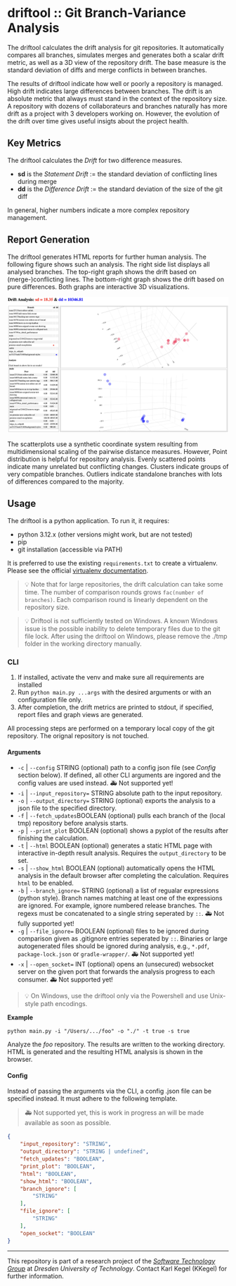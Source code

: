 # driftool :: Git Branch-Variance Analysis

The driftool calculates the drift analysis for git repositories. It automatically compares all branches, simulates merges and generates both a scalar drift metric, as well as a 3D view of the repository drift.
The base measure is the standard deviation of diffs and merge conflicts in between branches.

The results of driftool indicate how well or poorly a repository is managed. High drift indicates large differences between branches. The drift is an absolute metric that always must stand in the context of the repository size. A repository with dozens of collaborateurs and branches naturally has more drift as a project with 3 developers working on. However, the evolution of the drift over time gives useful insigts about the project health.

## Key Metrics

The driftool calculates the *Drift* for two difference measures.

* **sd** is the *Statement Drift* := the standard deviation of conflicting lines during merge
* **dd** is the *Difference Drift* := the standard deviation of the size of the git diff

In general, higher numbers indicate a more complex repository management.

## Report Generation

The driftool generates HTML reports for further human analysis. The following figure shows such an analysis. The right side list displays all analysed branches. The top-right graph shows the drift based on (merge-)conflicting lines. The bottom-right graph shows the drift based on pure differences. Both graphs are interactive 3D visualizations.

![Driftool results screenshot](./doc/screenshot_result_example.png)

The scatterplots use a synthetic coordinate system resulting from multidimensional scaling of the pairwise distance measures. However, Point distribution is helpful for repository analysis. Evenly scattered points indicate many unrelated but conflicting changes. Clusters indicate groups of very compatible branches. Outliers indicate standalone branches with lots of differences compared to the majority.

## Usage

The driftool is a python application. To run it, it requires:
- python 3.12.x (other versions might work, but are not tested)
- pip
- git installation (accessible via PATH) 

It is preferred to use the existing ``requirements.txt`` to create a virtualenv.
Please see the official [virtualenv documentation](https://packaging.python.org/en/latest/guides/installing-using-pip-and-virtual-environments/#install-packages-in-a-virtual-environment-using-pip-and-venv).

> :bulb: Note that for large repositories, the drift calculation can take some time. The number of comparison rounds grows ``fac(number of branches)``. Each comparison round is linearly dependent on the repository size.

> :bulb: Driftool is not sufficiently tested on Windows. A known Windows issue is the possible inability to delete temporary files due to the git file lock. After using the driftool on Windows, please remove the ./tmp folder in the working directory manually.

### CLI

1. If installed, activate the venv and make sure all requirements are installed
2. Run ```python main.py ...args``` with the desired arguments or with an configuration file only.
3. After completion, the drift metrics are printed to stdout, if specified, report files and graph views are generated.

All processing steps are performed on a temporary local copy of the git repository. The orignal repository is not touched.

#### Arguments

* ``-c`` | ``--config`` STRING (optional) path to a config json file (see *Config* section below). If defined, all other CLI arguments are ingored and the config values are used instead. :ambulance: Not supported yet!
* ``-i`` | ``--input_repository=`` STRING absolute path to the input repository.
* ``-o`` | ``--output_directory=`` STRING (optional) exports the analysis to a json file to the specified directory.
* ``-f`` | ``--fetch_updates``BOOLEAN (optional) pulls each branch of the (local tmp) repository before analysis starts.
* ``-p`` | ``--print_plot`` BOOLEAN (optional) shows a pyplot of the results after finishing the calculation.
* ``-t`` | ``--html`` BOOLEAN (optional) generates a static HTML page with interactive in-depth result analysis. Requires the ``output_directory`` to be set.
* ``-s`` | ``--show_html`` BOOLEAN (optional) automatically opens the HTML analysis in the default browser after completing the calculation. Requires ``html`` to be enabled.
* ``-b`` | ``--branch_ignore=`` STRING (optional) a list of regualar expressions (python style). Branch names matching at least one of the expressions are ignored. For example, ignore numbered release branches. The regexs must be concatenated to a single string seperated by ``::``. :ambulance: Not fully supported yet!
* ``-g`` | ``--file_ignore=`` BOOLEAN (optional) files to be ignored during comparison given as .gitignore entries seperated by ``::``. Binaries or large autogenerated files should be ignored during analysis, e.g., ``*.pdf``, ``package-lock.json`` or ``gradle-wrapper/``. :ambulance: Not supported yet!
* ``-x`` | ``--open_socket=`` INT (optional) opens an (unsecured) websocket server on the given port that forwards the analysis progress to each consumer. :ambulance: Not supported yet!

> :bulb: On Windows, use the driftool only via the Powershell and use Unix-style path encodings.

**Example**

```
python main.py -i "/Users/.../foo" -o "./" -t true -s true
```

Analyze the *foo* repository. The results are written to the working directory. HTML is generated and the resulting HTML analysis is shown in the browser.

#### Config

Instead of passing the arguments via the CLI, a config .json file can be specified instead. It must adhere to the following template.

> :ambulance: Not supported yet, this is work in progress an will be made available as soon as possible.

```JSON
{
    "input_repository": "STRING",
    "output_directory": "STRING | undefined",
    "fetch_updates": "BOOLEAN",
    "print_plot": "BOOLEAN",
    "html": "BOOLEAN",
    "show_html": "BOOLEAN",
    "branch_ignore": [
        "STRING"
    ],
    "file_ignore": [
        "STRING"
    ],
    "open_socket": "BOOLEAN"
}
```

---

This repository is part of a research project of the [*Software Technology Group*](https://tu-dresden.de/ing/informatik/smt/st?set_language=en) at *Dresden University of Technology*.
Contact Karl Kegel (KKegel) for further information. 